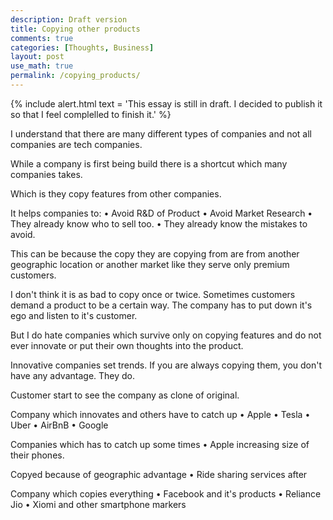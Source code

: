 ```yaml
---
description: Draft version
title: Copying other products
comments: true
categories: [Thoughts, Business]
layout: post
use_math: true
permalink: /copying_products/
---
```


{% include alert.html text = 'This essay is still in draft. I decided to publish it so that I feel complelled to finish it.' %}

I understand that there are many different types of companies and not all companies are tech companies.

While a company is first being build there is a shortcut which many companies takes.

Which is they copy features from other companies.

It helps companies to:
• Avoid R&D of Product
• Avoid Market Research
• They already know who to sell too.
• They already know the mistakes to avoid.

This can be because the copy they are copying from are from another geographic location or another market like they serve only premium customers.

I don't think it is as bad to copy once or twice. Sometimes customers demand a product to be a certain way. The company has to put down it's ego and listen to it's customer.

But I do hate companies which survive only on copying features and do not ever innovate or put their own thoughts into the product.

Innovative companies set trends. If you are always copying them, you don't have any advantage. They do.

Customer start to see the company as clone of original.

Company which innovates and others have to catch up
• Apple
• Tesla
• Uber
• AirBnB
• Google

Companies which has to catch up some times
• Apple increasing size of their phones.

Copyed because of geographic advantage
• Ride sharing services after

Company which copies everything
• Facebook and it's products
• Reliance Jio
• Xiomi and other smartphone markers

